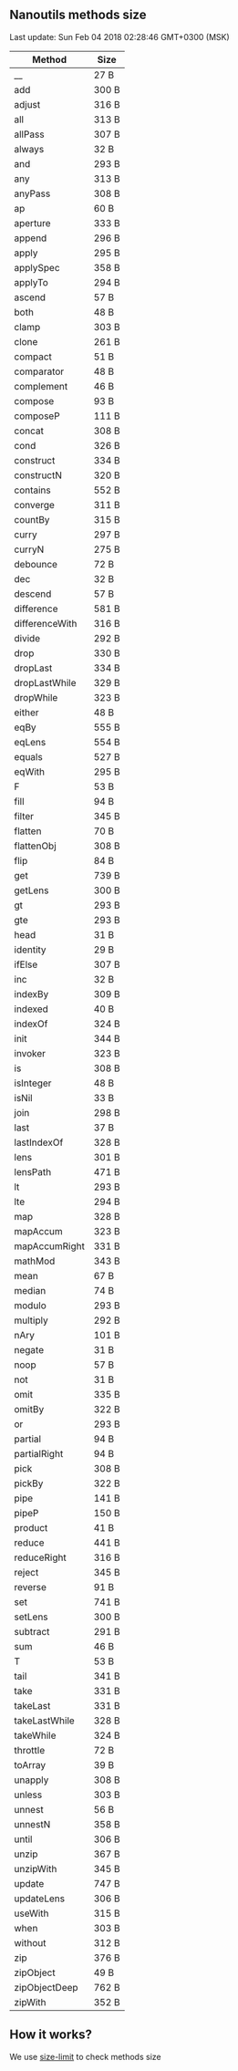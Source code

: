 ## Nanoutils methods size
Last update: Sun Feb 04 2018 02:28:46 GMT+0300 (MSK)

| Method | Size |
| --- | --- |
| __ | 27 B |
| add | 300 B |
| adjust | 316 B |
| all | 313 B |
| allPass | 307 B |
| always | 32 B |
| and | 293 B |
| any | 313 B |
| anyPass | 308 B |
| ap | 60 B |
| aperture | 333 B |
| append | 296 B |
| apply | 295 B |
| applySpec | 358 B |
| applyTo | 294 B |
| ascend | 57 B |
| both | 48 B |
| clamp | 303 B |
| clone | 261 B |
| compact | 51 B |
| comparator | 48 B |
| complement | 46 B |
| compose | 93 B |
| composeP | 111 B |
| concat | 308 B |
| cond | 326 B |
| construct | 334 B |
| constructN | 320 B |
| contains | 552 B |
| converge | 311 B |
| countBy | 315 B |
| curry | 297 B |
| curryN | 275 B |
| debounce | 72 B |
| dec | 32 B |
| descend | 57 B |
| difference | 581 B |
| differenceWith | 316 B |
| divide | 292 B |
| drop | 330 B |
| dropLast | 334 B |
| dropLastWhile | 329 B |
| dropWhile | 323 B |
| either | 48 B |
| eqBy | 555 B |
| eqLens | 554 B |
| equals | 527 B |
| eqWith | 295 B |
| F | 53 B |
| fill | 94 B |
| filter | 345 B |
| flatten | 70 B |
| flattenObj | 308 B |
| flip | 84 B |
| get | 739 B |
| getLens | 300 B |
| gt | 293 B |
| gte | 293 B |
| head | 31 B |
| identity | 29 B |
| ifElse | 307 B |
| inc | 32 B |
| indexBy | 309 B |
| indexed | 40 B |
| indexOf | 324 B |
| init | 344 B |
| invoker | 323 B |
| is | 308 B |
| isInteger | 48 B |
| isNil | 33 B |
| join | 298 B |
| last | 37 B |
| lastIndexOf | 328 B |
| lens | 301 B |
| lensPath | 471 B |
| lt | 293 B |
| lte | 294 B |
| map | 328 B |
| mapAccum | 323 B |
| mapAccumRight | 331 B |
| mathMod | 343 B |
| mean | 67 B |
| median | 74 B |
| modulo | 293 B |
| multiply | 292 B |
| nAry | 101 B |
| negate | 31 B |
| noop | 57 B |
| not | 31 B |
| omit | 335 B |
| omitBy | 322 B |
| or | 293 B |
| partial | 94 B |
| partialRight | 94 B |
| pick | 308 B |
| pickBy | 322 B |
| pipe | 141 B |
| pipeP | 150 B |
| product | 41 B |
| reduce | 441 B |
| reduceRight | 316 B |
| reject | 345 B |
| reverse | 91 B |
| set | 741 B |
| setLens | 300 B |
| subtract | 291 B |
| sum | 46 B |
| T | 53 B |
| tail | 341 B |
| take | 331 B |
| takeLast | 331 B |
| takeLastWhile | 328 B |
| takeWhile | 324 B |
| throttle | 72 B |
| toArray | 39 B |
| unapply | 308 B |
| unless | 303 B |
| unnest | 56 B |
| unnestN | 358 B |
| until | 306 B |
| unzip | 367 B |
| unzipWith | 345 B |
| update | 747 B |
| updateLens | 306 B |
| useWith | 315 B |
| when | 303 B |
| without | 312 B |
| zip | 376 B |
| zipObject | 49 B |
| zipObjectDeep | 762 B |
| zipWith | 352 B |
## How it works?
We use [size-limit](https://github.com/ai/size-limit) to check methods size